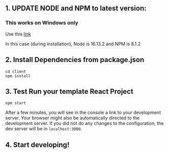 ## 1. UPDATE NODE and NPM to latest version:

### This works on Windows only
Use this [link](https://nodejs.org/en/download/)

In this case (during installation), Node is 16.13.2 and NPM is 8.1.2

## 2. Install Dependencies from package.json
```
cd client
npm install
```

## 3. Test Run your template React Project
```
npm start
```
After a few minutes, you will see in the console a link to your development server. Your browser might also be automatically directed to the development server. 
If you did not do any changes to the configuration, the dev server will be in `localhost:3000`.

## 4. Start developing!